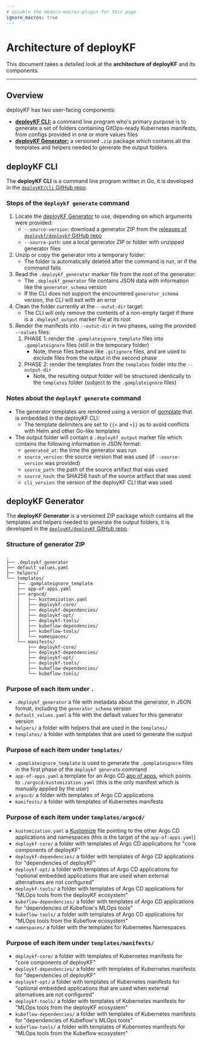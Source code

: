 ```yaml
---
# disable the mkdocs-macros-plugin for this page
ignore_macros: true
---
```


# Architecture of deployKF

This document takes a detailed look at the __architecture of deployKF__ and its components.

---

## Overview

deployKF has two user-facing components:

- [__deployKF CLI:__](#deploykf-cli) a command line program who's primary purpose is to generate a set of folders containing GitOps-ready Kubernetes manifests, from configs provided in one or more values files
- [__deployKF Generator:__](#deploykf-generator) a versioned `.zip` package which contains all the templates and helpers needed to generate the output folders

## deployKF CLI

The __deployKF CLI__ is a command line program written in Go, it is
developed in the [`deployKF/cli` GitHub repo](https://github.com/deploykf/cli).

### Steps of the `deploykf generate` command

1. Locate the [deployKF Generator](#deploykf-generator) to use, depending on which arguments were provided:
    - `--source-version`: download a generator ZIP from the [releases of `deploykf/deploykf` GitHub repo](https://github.com/deploykf/deploykf/releases)
    - `--source-path`: use a local generator ZIP or folder with unzipped generator files
2. Unzip or copy the generator into a temporary folder:
    - The folder is automatically deleted after the command is run, or if the command fails
3. Read the `.deploykf_generator` marker file from the root of the generator:
    - The `.deploykf_generator` file contains JSON data with information like the `generator_schema` version
    - If the CLI does not support the encountered `generator_schema` version, the CLI will exit with an error
4. Clean the folder currently at the `--outut-dir` target:
    - The CLI will only remove the contents of a non-empty target if there is a `.deploykf_output` marker file at its root
5. Render the manifests into `--outut-dir` in two phases, using the provided `--values` files:
    1. PHASE 1: render the `.gomplateignore_template` files into `.gomplateignore` files (still in the temporary folder)
        - Note, these files behave like `.gitignore` files, and are used to exclude files from the output in the second phase
    2. PHASE 2: render the templates from the `templates` folder into the `--output-dir`
        - Note, the resulting output folder will be structured identically to the `templates` folder (subject to the `.gomplateignore` files)

### Notes about the `deploykf generate` command

- The generator templates are rendered using a version of [gomplate](https://docs.gomplate.ca/) that is embedded in the deployKF CLI:
    - The template delimiters are set to `{{<` and `>}}` as to avoid conflicts with Helm and other Go-like templates
- The output folder will contain a `.deploykf_output` marker file which contains the following information in JSON format:
    - `generated_at`: the time the generator was run
    - `source_version`: the source version that was used (if `--source-version` was provided)
    - `source_path`: the path of the source artifact that was used 
    - `source_hash`: the SHA256 hash of the source artifact that was used
    - `cli_version`: the version of the deployKF CLI that was used

## deployKF Generator

The __deployKF Generator__ is a versioned ZIP package which contains all the templates and helpers needed to generate the output folders,
it is developed in the [`deployKF/deployKF` GitHub repo](https://github.com/deploykf/deploykf).

### Structure of generator ZIP

```
.
├── .deploykf_generator
├── default_values.yaml
├── helpers/
└── templates/
    ├── .gomplateignore_template
    ├── app-of-apps.yaml
    ├── argocd/
    │   ├── kustomization.yaml
    │   ├── deploykf-core/
    │   ├── deploykf-dependencies/
    │   ├── deploykf-opt/
    │   ├── deploykf-tools/
    │   ├── kubeflow-dependencies/
    │   ├── kubeflow-tools/
    │   └── namespaces/
    └── manifests/
        ├── deploykf-core/
        ├── deploykf-dependencies/
        ├── deploykf-opt/
        ├── deploykf-tools/
        ├── kubeflow-dependencies/
        └── kubeflow-tools/
```

### Purpose of each item under `.`

- `.deploykf_generator` a file with metadata about the generator, in JSON format, including the `generator_schema` version
- `default_values.yaml` a file with the default values for this generator version
- `helpers/` a folder with helpers that are used in the `templates/`
- `templates/` a folder with templates that are used to generate the output

### Purpose of each item under `templates/`

- `.gomplateignore_template` is used to generate the `.gomplateignore` files in the first phase of the `deploykf generate` command
- `app-of-apps.yaml` a template for an Argo CD [app of apps](https://argo-cd.readthedocs.io/en/stable/operator-manual/cluster-bootstrapping/#app-of-apps-pattern), which points to `./argocd/kustomization.yaml` (this is the only manifest which is manually applied by the user)
- `argocd/` a folder with templates of Argo CD applications
- `manifests/` a folder with templates of Kubernetes manifests

### Purpose of each item under `templates/argocd/`

- `kustomization.yaml` a [Kustomize](https://kustomize.io/) file pointing to the other Argo CD applications and namespaces (this is the target of the `app-of-apps.yaml`)
- `deploykf-core/` a folder with templates of Argo CD applications for "core components of deployKF"
- `deploykf-dependencies/` a folder with templates of Argo CD applications for "dependencies of deployKF"
- `deploykf-opt/` a folder with templates of Argo CD applications for "optional embedded applications that are used when external alternatives are not configured"
- `deploykf-tools/` a folder with templates of Argo CD applications for "MLOps tools from the deployKF ecosystem"
- `kubeflow-dependencies/` a folder with templates of Argo CD applications for "dependencies of Kubeflow's MLOps tools"
- `kubeflow-tools/` a folder with templates of Argo CD applications for "MLOps tools from the Kubeflow ecosystem"
- `namespaces/` a folder with the templates for Kubernetes Namespaces

### Purpose of each item under `templates/manifests/`

- `deploykf-core/` a folder with templates of Kubernetes manifests for "core components of deployKF"
- `deploykf-dependencies/` a folder with templates of Kubernetes manifests for "dependencies of deployKF"
- `deploykf-opt/` a folder with templates of Kubernetes manifests for "optional embedded applications that are used when external alternatives are not configured"
- `deploykf-tools/` a folder with templates of Kubernetes manifests for "MLOps tools from the deployKF ecosystem"
- `kubeflow-dependencies/` a folder with templates of Kubernetes manifests for "dependencies of Kubeflow's MLOps tools"
- `kubeflow-tools/` a folder with templates of Kubernetes manifests for "MLOps tools from the Kubeflow ecosystem"